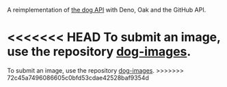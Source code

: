 A reimplementation of [the dog API](https://dog.ceo/dog-api/) with Deno, Oak and
the GitHub API.

# <<<<<<< HEAD To submit an image, use the repository [dog-images](https://github.com/dog-jamalam-tech/images).

To submit an image, use the repository
[dog-images](https://github.com/dog-jamalam-tech/dog-images). >>>>>>>
72c45a7496086605c0bfd53cdae42528baf9354d
